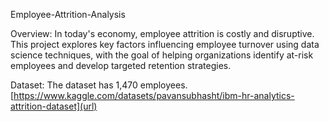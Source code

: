 Employee-Attrition-Analysis

Overview:
In today's economy, employee attrition is costly and disruptive. This project explores key factors influencing employee turnover using data science techniques, with the goal of helping organizations identify at-risk employees and develop targeted retention strategies.

Dataset: The dataset has 1,470 employees.
[https://www.kaggle.com/datasets/pavansubhasht/ibm-hr-analytics-attrition-dataset](url)

